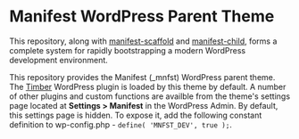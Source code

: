 # Manifest WordPress Parent Theme

This repository, along with [manifest-scaffold](https://github.com/athletics/manifest-scaffold) and [manifest-child](https://github.com/athletics/manifest-child), forms a complete system for rapidly bootstrapping a modern WordPress development environment.

This repository provides the Manifest (_mnfst) WordPress parent theme. The [Timber](http://upstatement.com/timber/) WordPress plugin is loaded by this theme by default. A number of other plugins and custom functions are availble from the theme's settings page located at **Settings > Manifest** in the WordPress Admin. By default, this settings page is hidden. To expose it, add the following constant definition to wp-config.php - `define( 'MNFST_DEV', true );`.